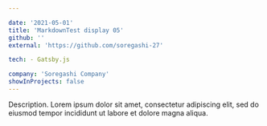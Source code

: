 ```yaml
---

date: '2021-05-01'
title: 'MarkdownTest display 05'
github: ''
external: 'https://github.com/soregashi-27'

tech: - Gatsby.js

company: 'Soregashi Company'
showInProjects: false
---
```


Description. Lorem ipsum dolor sit amet, consectetur adipiscing elit, sed do eiusmod tempor incididunt ut labore et dolore magna aliqua.
